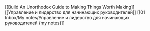 [[Build An Unorthodox Guide to Making Things Worth Making]]
[[Управление и лидерство для начинающих руководителей]]
[[01 Inbox/My notes/Управление и лидерство для начинающих руководителей {my notes}]]


